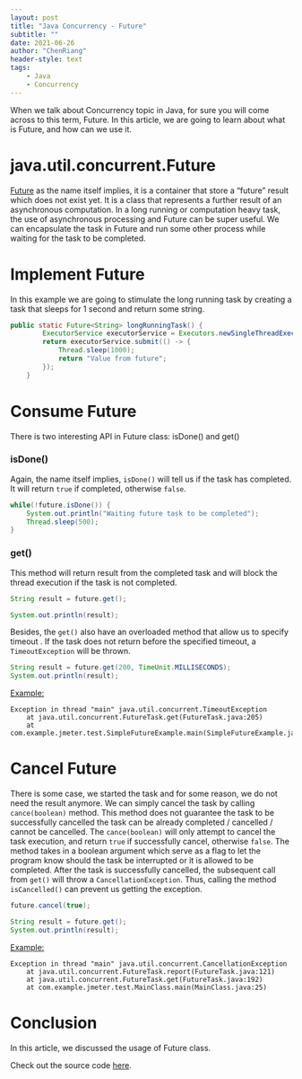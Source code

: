 ```yaml
---
layout: post
title: "Java Concurrency - Future"
subtitle: ""
date: 2021-06-26
author: "ChenRiang"
header-style: text
tags:
    - Java
    - Concurrency
---
```




When we talk about Concurrency topic in Java, for sure you will come across to this term, Future. In this article, we are going to learn about what is Future, and how can we use it.





# java.util.concurrent.Future

[Future](https://docs.oracle.com/javase/7/docs/api/java/util/concurrent/Future.html) as the name itself implies, it is a container that store a “future” result which does not exist yet. It is a class that represents a further result of an asynchronous computation. In a long running or computation heavy task, the use of asynchronous processing and Future can be super useful. We can encapsulate the task in Future and run some other process while waiting for the task to be completed.



# Implement Future 

In this example we are going to stimulate the long running task by creating a task that sleeps for 1 second and return some string.

```java
public static Future<String> longRunningTask() {
        ExecutorService executorService = Executors.newSingleThreadExecutor();
        return executorService.submit(() -> {
            Thread.sleep(1000);
            return "Value from future";
        });
    }
```





# Consume Future

There is two interesting API in Future class: isDone() and get()

### isDone()

Again, the name itself implies, `isDone()` will tell us if the task has completed. It will return `true` if completed, otherwise `false`.

```java
while(!future.isDone()) {
	System.out.println("Waiting future task to be completed");
	Thread.sleep(500);
}
```



### get()

This method will return result from the completed task and will block the thread execution if the task is not completed.

```java
String result = future.get();

System.out.println(result);
```



Besides, the `get()` also have an overloaded method that allow us to specify timeout . If the task does not return before the specified timeout, a `TimeoutException` will be thrown. 

```java
String result = future.get(200, TimeUnit.MILLISECONDS);
System.out.println(result);
```

<u>Example:</u>

```
Exception in thread "main" java.util.concurrent.TimeoutException
	at java.util.concurrent.FutureTask.get(FutureTask.java:205)
	at com.example.jmeter.test.SimpleFutureExample.main(SimpleFutureExample.java:23)
```



# Cancel Future

There is some case, we started the task and for some reason, we do not need the result anymore. We can simply cancel the task by calling `cance(boolean)` method. This method does not guarantee the task to be successfully cancelled the task can be already completed / cancelled / cannot be cancelled. The `cance(boolean)` will only attempt to cancel the task execution, and return `true` if successfully cancel, otherwise `false`. The method takes in a boolean argument which serve as a flag to let the program know should the task be interrupted or it is allowed to be completed. After the task is successfully cancelled, the subsequent call from `get()` will throw a `CancellationException`. Thus, calling the method `isCancelled()` can prevent us getting the exception.



```java
future.cancel(true);

String result = future.get();
System.out.println(result);
```

 <u>Example:</u>

```
Exception in thread "main" java.util.concurrent.CancellationException
	at java.util.concurrent.FutureTask.report(FutureTask.java:121)
	at java.util.concurrent.FutureTask.get(FutureTask.java:192)
	at com.example.jmeter.test.MainClass.main(MainClass.java:25)
```



# Conclusion

In this article, we discussed the usage of Future class. 



Check out the source code [here](https://github.com/lcr95/java-example/tree/main/concurrency-future-example).
